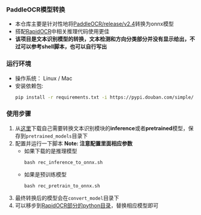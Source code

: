 ### PaddleOCR模型转换
- 本仓库主要是针对性地将[PaddleOCR/release/v2.4](https://github.com/PaddlePaddle/PaddleOCR/blob/release/2.4/doc/doc_ch/models_list.md)转换为onnx模型
- 搭配[RapidOCR](https://github.com/RapidAI/RapidOCR)中相关推理代码使用更佳
- **该项目是文本识别模型的转换，文本检测和方向分类部分并没有显示给出，不过可以参考shell脚本，也可以自行写出**

### 运行环境
- 操作系统： Linux / Mac
- 安装依赖包:
    ```bash
    pip install -r requirements.txt -i https://pypi.douban.com/simple/
    ```

### 使用步骤
1. 从[这里](https://github.com/PaddlePaddle/PaddleOCR/blob/release/2.4/doc/doc_ch/models_list.md)下载自己需要转换文本识别模块的**inference**或者**pretrained**模型，保存到`pretrained_models`目录下
2. 配置并运行一下脚本
   **Note: 注意配置里面相应参数**
    - 如果下载的是推理模型
        ```shell
        bash rec_inference_to_onnx.sh
        ```
    - 如果是预训练模型
        ```shell
        bash rec_pretrain_to_onnx.sh
        ```
3. 最终转换后的模型会在`convert_model`目录下
4. 可以移步到[RapidOCR部分的python目录](https://github.com/RapidAI/RapidOCR/tree/main/python/onnxruntime_infer)，替换相应模型即可